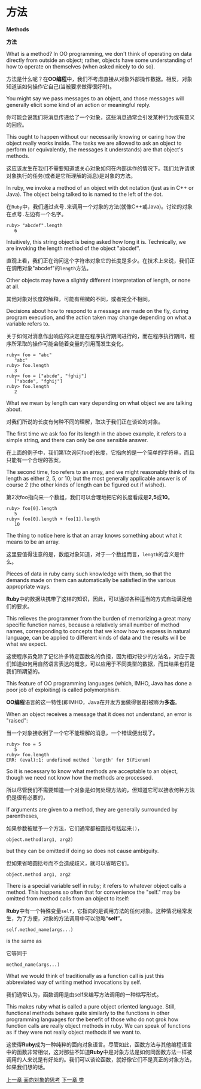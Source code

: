 # 方法
**Methods**

**方法**

What is a method? In OO programming, we don't think of operating on data directly from outside an object; rather, objects have some understanding of how to operate on themselves (when asked nicely to do so). 

方法是什么呢？在**OO编程**中，我们不考虑直接从对象外部操作数据。相反，对象知道该如何操作它自己(当被要求做得很好时)。

You might say we pass messages to an object, and those messages will generally elicit some kind of an action or meaningful reply. 

你可能会说我们将消息传递给了一个对象，这些消息通常会引发某种行为或有意义的回应。

This ought to happen without our necessarily knowing or caring how the object really works inside. The tasks we are allowed to ask an object to perform (or equivalently, the messages it understands) are that object's methods.

这应该发生在我们不需要知道或关心对象如何在内部运作的情况下。我们允许请求对象执行的任务(或者是它所理解的消息)是对象的方法。

In ruby, we invoke a method of an object with dot notation (just as in C++ or Java). The object being talked to is named to the left of the dot.

在`Ruby`中，我们通过点号`.`来调用一个对象的方法(就像C++或Java)。讨论的对象在点号`.`左边有一个名字。

```
ruby> "abcdef".length
   6
```

Intuitively, this string object is being asked how long it is. Technically, we are invoking the length method of the object "abcdef".

直观上看，我们正在询问这个字符串对象它的长度是多少。在技术上来说，我们正在调用对象"abcdef"的`length`方法。

Other objects may have a slightly different interpretation of length, or none at all. 

其他对象对长度的解释，可能有稍微的不同，或者完全不相同。

Decisions about how to respond to a message are made on the fly, during program execution, and the action taken may change depending on what a variable refers to.

关于如何对消息作出响应的决定是在程序执行期间进行的，而在程序执行期间，程序所采取的操作可能会随着变量的引用而发生变化。

```
ruby> foo = "abc"
   "abc"
ruby> foo.length
   3
ruby> foo = ["abcde", "fghij"]
   ["abcde", "fghij"]
ruby> foo.length
   2
```

What we mean by length can vary depending on what object we are talking about. 

对我们所说的长度有何种不同的理解，取决于我们正在谈论的对象。

The first time we ask foo for its length in the above example, it refers to a simple string, and there can only be one sensible answer. 

在上面的例子中，我们第1次询问foo的长度，它指向的是一个简单的字符串，而且只能有一个合理的答案。

The second time, foo refers to an array, and we might reasonably think of its length as either 2, 5, or 10; but the most generally applicable answer is of course 2 (the other kinds of length can be figured out if wished).

第2次foo指向来一个数组，我们可以合理地把它的长度看成是**2,5**或**10**。

```
ruby> foo[0].length
   5
ruby> foo[0].length + foo[1].length
   10
```

The thing to notice here is that an array knows something about what it means to be an array.

这里要值得注意的是，数组对象知道，对于一个数组而言，`length`的含义是什么。

Pieces of data in ruby carry such knowledge with them, so that the demands made on them can automatically be satisfied in the various appropriate ways. 

**Ruby**中的数据块携带了这样的知识，因此，可以通过各种适当的方式自动满足他们的要求。

This relieves the programmer from the burden of memorizing a great many specific function names, because a relatively small number of method names, corresponding to concepts that we know how to express in natural language, can be applied to different kinds of data and the results will be what we expect. 

这使程序员免除了记忆许多特定函数名的负担，因为相对较少的方法名，对应于我们知道如何用自然语言表达的概念，可以应用于不同类型的数据，而其结果也将是我们所期望的。

This feature of OO programming languages (which, IMHO, Java has done a poor job of exploiting) is called polymorphism.

**OO编程**语言的这一特性(即IMHO，Java在开发方面做得很差)被称为**多态**。

When an object receives a message that it does not understand, an error is "raised":

当一个对象接收到了一个它不能理解的消息，一个错误便出现了。

```
ruby> foo = 5
   5
ruby> foo.length
ERR: (eval):1: undefined method `length' for 5(Fixnum)
```

So it is necessary to know what methods are acceptable to an object, though we need not know how the methods are processed.

所以尽管我们不需要知道一个对象是如何处理方法的，但知道它可以接收何种方法仍是很有必要的，

If arguments are given to a method, they are generally surrounded by parentheses,

如果参数被赋予一个方法，它们通常都被圆括号括起来`()`，

```
object.method(arg1, arg2)
```

but they can be omitted if doing so does not cause ambiguity.

但如果省略圆括号而不会造成歧义，就可以省略它们。

```
object.method arg1, arg2
```
There is a special variable self in ruby; it refers to whatever object calls a method. This happens so often that for convenience the "self." may be omitted from method calls from an object to itself:

**Ruby**中有一个特殊变量`self`，它指向的是调用方法的任何对象。这种情况经常发生，为了方便，对象的方法调用中可以忽略“**self**”。

```
self.method_name(args...)
```

is the same as

它等同于

```
method_name(args...)
```

What we would think of traditionally as a function call is just this abbreviated way of writing method invocations by self. 

我们通常认为，函数调用是由self来编写方法调用的一种缩写形式。

This makes ruby what is called a pure object oriented language. Still, functional methods behave quite similarly to the functions in other programming languages for the benefit of those who do not grok how function calls are really object methods in ruby. We can speak of functions as if they were not really object methods if we want to.

这使得**Ruby**成为一种纯粹的面向对象语言。尽管如此，函数方法与其他编程语言中的函数非常相似，这对那些不知道**Ruby**中是对象方法是如何同函数方法一样被调用的人来说是有好处的。我们可以谈论函数，就好像它们不是真正的对象方法，如果我们想的话。

[上一章 面向对象的思考](./oothinking.md "Object-oriented thinking")
[下一章 类](./classes.md "Classes")